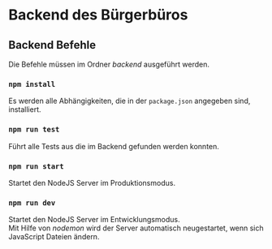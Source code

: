 # Backend des Bürgerbüros

## Backend Befehle
Die Befehle müssen im Ordner *backend* ausgeführt werden.

### `npm install`
Es werden alle Abhängigkeiten, die in der `package.json` angegeben sind, installiert.

### `npm run test`
Führt alle Tests aus die im Backend gefunden werden konnten.

### `npm run start`
Startet den NodeJS Server im Produktionsmodus.

### `npm run dev`
Startet den NodeJS Server im Entwicklungsmodus.  
Mit Hilfe von *nodemon* wird der Server automatisch neugestartet, wenn sich JavaScript Dateien ändern.